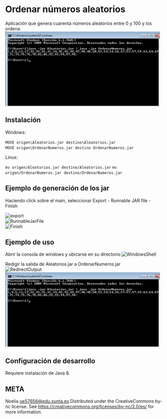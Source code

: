 # Ordenar números aleatorios 
Aplicación que genera cuarenta números aleatorios entre 0  y 100 y los ordena. 
![SortNumbers](../1.png)
## Instalación 

Windows:

```MOVE origen\Aleatorios.jar destino\Aleatorios.jar```  
```MOVE origen\OrdenarNumeros.jar destino OrdenarNumeros.jar```

Linux:

```mv origen/Aleatorios.jar destino/Aleatorios.jar```
```mv origen/OrdenarNumeros.jar destino/OrdenarNumeros.jar```

## Ejemplo de generación de los jar
Haciendo click sobre el main, seleccionar Export - Runnable JAR file - Finish

![export](../2.png)  
![RunnableJarFile](../3.png)  
![Finish](../4.png)

## Ejemplo de uso   
Abrir la consola de windows  y ubicarse en su directorio 
![WindowsShell](../5.png)


Redigir la salida de Aleatorios.jar a OrdenarNumeros.jar  
![RedirectOutput](../6.png) 
![SortNumbers](../1.png)

## Configuración de desarrollo
Requiere instalación de Java 8.

## META
Noelia  ue57656@edu.xunta.es
Distributed under the CreativeCommons by-nc license. See https://creativecommons.org/licenses/by-nc/2.0/es/  for more information.
